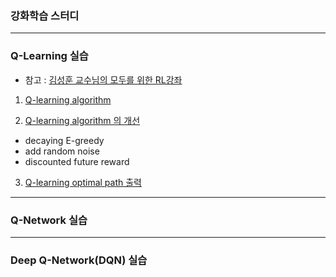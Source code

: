 ### 강화학습 스터디
---

### Q-Learning 실습
- 참고 : [김성훈 교수님의 모두를 위한 RL강좌](https://www.youtube.com/playlist?list=PLlMkM4tgfjnKsCWav-Z2F-MMFRx-2gMGG)

1. [Q-learning algorithm](https://github.com/riverlike/Project/blob/main/Hackathon2022/RL_Study/q_learning_01.ipynb)

2. [Q-learning algorithm 의 개선](https://github.com/riverlike/Project/blob/main/Hackathon2022/RL_Study/q_learning_02.ipynb)
  - decaying E-greedy
  - add random noise
  - discounted future reward

3. [Q-learning optimal path 출력](https://github.com/riverlike/Project/blob/main/Hackathon2022/RL_Study/q_learning_03.ipynb)


---

### Q-Network 실습


---

### Deep Q-Network(DQN) 실습




